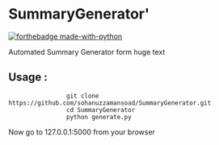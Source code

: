 # SummaryGenerator'

[![forthebadge made-with-python](http://ForTheBadge.com/images/badges/made-with-python.svg)](https://www.python.org/)


Automated Summary Generator form huge text

## Usage : 
                
                    git clone https://github.com/sohanuzzamansoad/SummaryGenerator.git
                    cd SummaryGenerator
                    python generate.py


<p>Now go to 127.0.0.1:5000 from your browser</p> 
